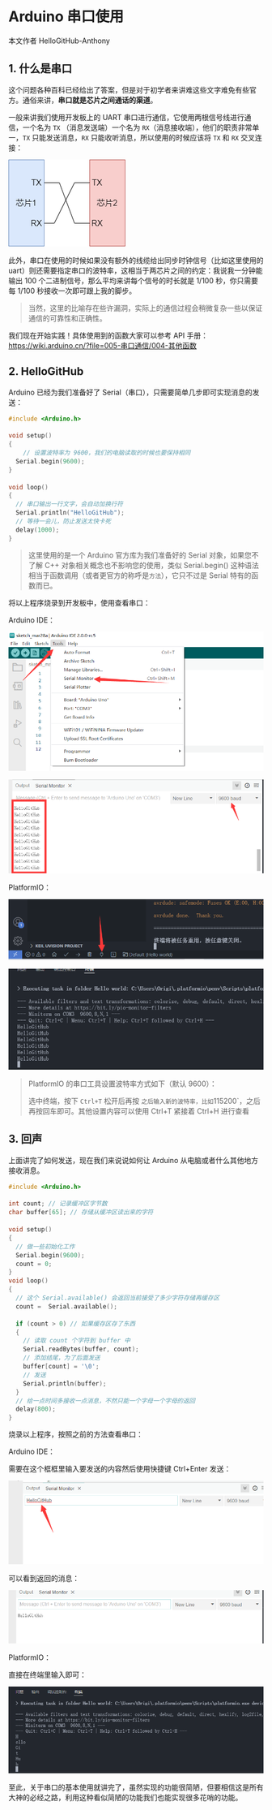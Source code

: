 # Arduino 串口使用

本文作者 HelloGitHub-Anthony

## 1. 什么是串口

这个问题各种百科已经给出了答案，但是对于初学者来讲难这些文字难免有些官方。通俗来讲，**串口就是芯片之间通话的渠道**。

一般来讲我们使用开发板上的 UART 串口进行通信，它使用两根信号线进行通信，一个名为 `TX` （消息发送端）一个名为 `RX`（消息接收端），他们的职责非常单一，`TX` 只能发送消息，`RX` 只能收听消息，所以使用的时候应该将 `TX` 和 `RX` 交叉连接：

![uart 连接示意图](images/1.png)

此外，串口在使用的时候如果没有额外的线缆给出同步时钟信号（比如这里使用的 uart）则还需要指定串口的波特率，这相当于两芯片之间的约定：我说我一分钟能输出 100 个二进制信号，那么平均来讲每个信号的时长就是 1/100 秒，你只需要每 1/100 秒接收一次即可跟上我的脚步。

> 当然，这里的比喻存在些许漏洞，实际上的通信过程会稍微复杂一些以保证通信的可靠性和正确性。

我们现在开始实践！具体使用到的函数大家可以参考 API 手册：https://wiki.arduino.cn/?file=005-串口通信/004-其他函数

## 2. HelloGitHub

Arduino 已经为我们准备好了 Serial（串口），只需要简单几步即可实现消息的发送：

```C++
#include <Arduino.h>

void setup()
{
    // 设置波特率为 9600，我们的电脑读取的时候也要保持相同
  Serial.begin(9600);
}

void loop()
{
  // 串口输出一行文字，会自动加换行符
  Serial.println("HelloGitHub");
  // 等待一会儿，防止发送太快卡死
  delay(1000);
}
```

> 这里使用的是一个 Arduino 官方库为我们准备好的 Serial 对象，如果您不了解 C++ 对象相关概念也不影响您的使用，类似 Serial.begin() 这种语法相当于函数调用（或者更官方的称呼是`方法`），它只不过是 Serial 特有的函数而已。

将以上程序烧录到开发板中，使用查看串口：

Arduino IDE：

![image-20220329160446975](images/2.png)

![image-20220329162550563](images/3.png)

PlatformIO：

![image-20220329160617566](images/4.png)

![image-20220329162634946](images/5.png)

> PlatformIO 的串口工具设置波特率方式如下（默认 9600）：
>
> 选中终端，按下 `Ctrl+T` 松开后再按 ` 之后输入新的波特率，比如 `115200`，之后再按回车即可。其他设置内容可以使用 Ctrl+T 紧接着 Ctrl+H 进行查看

## 3. 回声

上面讲完了如何发送，现在我们来说说如何让 Arduino 从电脑或者什么其他地方接收消息。

```C++
#include <Arduino.h>

int count; // 记录缓冲区字节数
char buffer[65]; // 存储从缓冲区读出来的字符

void setup()
{
  // 做一些初始化工作
  Serial.begin(9600);
  count = 0;
}
void loop()
{
  // 这个 Serial.available() 会返回当前接受了多少字符存储再缓存区
  count =  Serial.available();
    
  if (count > 0) // 如果缓存区存了东西
  {
    // 读取 count 个字符到 buffer 中
    Serial.readBytes(buffer, count);
    // 添加结尾，为了后面发送
    buffer[count] = '\0';
    // 发送
    Serial.println(buffer);
  }
  // 给一点时间多接收一点消息，不然只能一个字母一个字母的返回
  delay(800);
}
```

烧录以上程序，按照之前的方法查看串口：

Arduino IDE：

需要在这个框框里输入要发送的内容然后使用快捷键 Ctrl+Enter 发送：

![image-20220329164001966](images/6.png)

可以看到返回的消息：

![image-20220329164142293](images/7.png)

PlatformIO：

直接在终端里输入即可：

![image-20220329163724795](images/8.png)

至此，关于串口的基本使用就讲完了，虽然实现的功能很简陋，但要相信这是所有大神的必经之路，利用这种看似简陋的功能我们也能实现很多花哨的功能。
